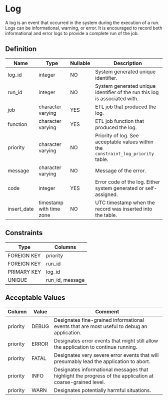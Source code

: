 # Log

A log is an event that occurred in the system during the execution of a run. Logs can be informational, warning, or error. It is encouraged to record both informational and error logs to provide a complete run of the job.

## Definition

<!-- definition -->

| Name        | Type                     | Nullable | Description                                                                        |
| ----------- | ------------------------ | -------- | ---------------------------------------------------------------------------------- |
| log_id      | integer                  | NO       | System generated unique identifier.                                                |
| run_id      | integer                  | NO       | System generated unique identifier of the run this log is associated with.         |
| job         | character varying        | YES      | ETL job that produced the log.                                                     |
| function    | character varying        | YES      | ETL job function that produced the log.                                            |
| priority    | character varying        | NO       | Priority of log. See acceptable values within the `constraint_log_priority` table. |
| message     | character varying        | NO       | Message of the error.                                                              |
| code        | integer                  | YES      | Error code of the log. Either system generated or self-assigned.                   |
| insert_date | timestamp with time zone | NO       | UTC timestamp when the record was inserted into the table.                         |

<!-- definitionstop -->

## Constraints

<!-- constraint -->

| Type        | Columns         |
| ----------- | --------------- |
| FOREIGN KEY | priority        |
| FOREIGN KEY | run_id          |
| PRIMARY KEY | log_id          |
| UNIQUE      | run_id, message |

<!-- constraintstop -->

## Acceptable Values

<!-- acceptablevalues -->

| Column   | Value | Comment                                                                                                   |
| -------- | ----- | --------------------------------------------------------------------------------------------------------- |
| priority | DEBUG | Designates fine-grained informational events that are most useful to debug an application.                |
| priority | ERROR | Designates error events that might still allow the application to continue running.                       |
| priority | FATAL | Designates very severe error events that will presumably lead the application to abort.                   |
| priority | INFO  | Designates informational messages that highlight the progress of the application at coarse-grained level. |
| priority | WARN  | Designates potentially harmful situations.                                                                |

<!-- acceptablevaluesstop -->
